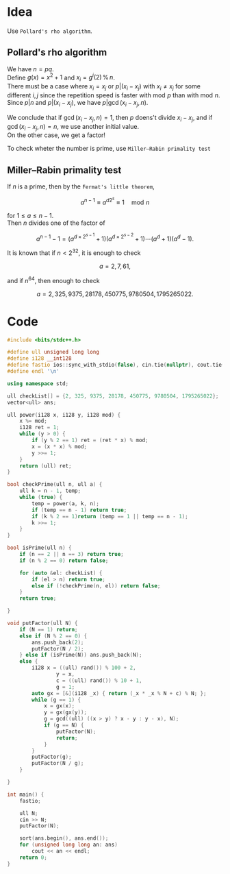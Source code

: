 # Idea
Use `Pollard's rho algorithm`.

## Pollard's rho algorithm
We have $n = pq$.  
Define $g(x) = x^2 + 1$ and $x_i = g^i(2) \,\% \,n$.  
There must be a case where $x_i = x_j$ or $p|(x_i - x_j)$ with $x_i\neq x_j$ for some different $i, j$ since the repetition speed is faster with $\operatorname{mod}\, p$ than with $\operatorname{mod}\, n$.  
Since $p|n$ and $p|(x_i - x_j)$, we have $p|\operatorname{gcd}(x_i - x_j, n)$.  

We conclude that if $\operatorname{gcd}(x_i - x_j, n) = 1$, then $p$ doens't divide $x_i - x_j$, and if $\operatorname{gcd}(x_i - x_j, n) = n$, we use another initial value.  
On the other case, we get a factor!

To check wheter the number is prime, use `Miller–Rabin primality test`

## Miller–Rabin primality test
If $n$ is a prime, then by the `Fermat's little theorem`,

$$a^{n-1} \equiv a^{d2^s}\equiv 1\quad \operatorname{mod} \, n$$

for $1\leq a\leq n-1$.  
Then $n$ divides one of the factor of 

$$a^{n-1} - 1 = (a^{d \times 2^{s-1}}+1)(a^{d \times 2^{s-2}}+1) \cdots(a^d+1)(a^d-1).$$

It is known that if $n < 2^{32}$, it is enough to check 

$$a = 2, 7, 61,$$ 

and if $n^{64}$, then enough to check 

$$a = 2, 325, 9375, 28178, 450775, 9780504, 1795265022.$$

# Code
```cpp
#include <bits/stdc++.h>

#define ull unsigned long long
#define i128 __int128
#define fastio ios::sync_with_stdio(false), cin.tie(nullptr), cout.tie(nullptr)
#define endl '\n'

using namespace std;

ull checkList[] = {2, 325, 9375, 28178, 450775, 9780504, 1795265022};
vector<ull> ans;

ull power(i128 x, i128 y, i128 mod) {
    x %= mod;
    i128 ret = 1;
    while (y > 0) {
        if (y % 2 == 1) ret = (ret * x) % mod;
        x = (x * x) % mod;
        y >>= 1;
    }
    return (ull) ret;
}

bool checkPrime(ull n, ull a) {
    ull k = n - 1, temp;
    while (true) {
        temp = power(a, k, n);
        if (temp == n - 1) return true;
        if (k % 2 == 1)return (temp == 1 || temp == n - 1);
        k >>= 1;
    }
}

bool isPrime(ull n) {
    if (n == 2 || n == 3) return true;
    if (n % 2 == 0) return false;

    for (auto &el: checkList) {
        if (el > n) return true;
        else if (!checkPrime(n, el)) return false;
    }
    return true;

}

void putFactor(ull N) {
    if (N == 1) return;
    else if (N % 2 == 0) {
        ans.push_back(2);
        putFactor(N / 2);
    } else if (isPrime(N)) ans.push_back(N);
    else {
        i128 x = ((ull) rand()) % 100 + 2,
                y = x,
                c = ((ull) rand()) % 10 + 1,
                g = 1;
        auto gx = [&](i128 _x) { return (_x * _x % N + c) % N; };
        while (g == 1) {
            x = gx(x);
            y = gx(gx(y));
            g = gcd((ull) ((x > y) ? x - y : y - x), N);
            if (g == N) {
                putFactor(N);
                return;
            }
        }
        putFactor(g);
        putFactor(N / g);
    }

}

int main() {
    fastio;

    ull N;
    cin >> N;
    putFactor(N);

    sort(ans.begin(), ans.end());
    for (unsigned long long an: ans)
        cout << an << endl;
    return 0;
}
```